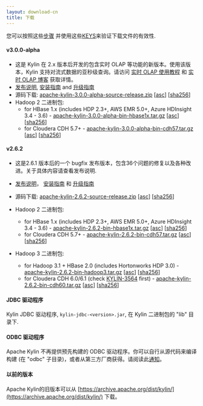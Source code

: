 ```yaml
---
layout: download-cn
title: 下载
---
```


您可以按照这些[步骤](https://www.apache.org/info/verification.html) 并使用这些[KEYS](https://www.apache.org/dist/kylin/KEYS)来验证下载文件的有效性.

#### v3.0.0-alpha
- 这是 Kylin 在 2.x 版本后开发的包含实时 OLAP 等功能的新版本。使用该版本，Kylin 支持对流式数据的亚秒级查询。请访问 [实时 OLAP 使用教程](/docs30/tutorial/realtime_olap.html) 和 [实时 OLAP 博客](/blog/2019/04/12/rt-streaming-design/) 获取详情。
- [发布说明](/docs30/release_notes.html), [安装指南](/docs30/install/index.html) and [升级指南](/docs30/howto/howto_upgrade.html)
- 源码下载: [apache-kylin-3.0.0-alpha-source-release.zip](https://www.apache.org/dyn/closer.cgi/kylin/apache-kylin-3.0.0-alpha/apache-kylin-3.0.0-alpha-source-release.zip) \[[asc](https://www.apache.org/dist/kylin/apache-kylin-3.0.0-alpha/apache-kylin-3.0.0-alpha-source-release.zip.asc)\] \[[sha256](https://www.apache.org/dist/kylin/apache-kylin-3.0.0-alpha/apache-kylin-3.0.0-alpha-source-release.zip.sha256)\]
- Hadoop 2 二进制包:
  - for HBase 1.x (includes HDP 2.3+, AWS EMR 5.0+, Azure HDInsight 3.4 - 3.6) - [apache-kylin-3.0.0-alpha-bin-hbase1x.tar.gz](https://www.apache.org/dyn/closer.cgi/kylin/apache-kylin-3.0.0-alpha/apache-kylin-3.0.0-alpha-bin-hbase1x.tar.gz) \[[asc](https://www.apache.org/dist/kylin/apache-kylin-3.0.0-alpha/apache-kylin-3.0.0-alpha-bin-hbase1x.tar.gz.asc)\] \[[sha256](https://www.apache.org/dist/kylin/apache-kylin-3.0.0-alpha/apache-kylin-3.0.0-alpha-bin-hbase1x.tar.gz.sha256)\]
  - for Cloudera CDH 5.7+ - [apache-kylin-3.0.0-alpha-bin-cdh57.tar.gz](https://www.apache.org/dyn/closer.cgi/kylin/apache-kylin-3.0.0-alpha/apache-kylin-3.0.0-alpha-bin-cdh57.tar.gz) \[[asc](https://www.apache.org/dist/kylin/apache-kylin-3.0.0-alpha/apache-kylin-3.0.0-alpha-bin-cdh57.tar.gz.asc)\] \[[sha256](https://www.apache.org/dist/kylin/apache-kylin-3.0.0-alpha/apache-kylin-3.0.0-alpha-bin-cdh57.tar.gz.sha256)\]

#### v2.6.2
- 这是2.6.1 版本后的一个 bugfix 发布版本，包含36个问题的修复以及各种改进。关于具体内容请查看发布说明.
- [发布说明](/docs/release_notes.html)， [安装指南](/docs/install/index.html) 和 [升级指南](/docs/howto/howto_upgrade.html)
- 源码下载: [apache-kylin-2.6.2-source-release.zip](https://www.apache.org/dyn/closer.cgi/kylin/apache-kylin-2.6.2/apache-kylin-2.6.2-source-release.zip) \[[asc](https://www.apache.org/dist/kylin/apache-kylin-2.6.2/apache-kylin-2.6.2-source-release.zip.asc)\] \[[sha256](https://www.apache.org/dist/kylin/apache-kylin-2.6.2/apache-kylin-2.6.2-source-release.zip.sha256)\]
- Hadoop 2 二进制包:
  - for HBase 1.x (includes HDP 2.3+, AWS EMR 5.0+, Azure HDInsight 3.4 - 3.6) - [apache-kylin-2.6.2-bin-hbase1x.tar.gz](https://www.apache.org/dyn/closer.cgi/kylin/apache-kylin-2.6.2/apache-kylin-2.6.2-bin-hbase1x.tar.gz) \[[asc](https://www.apache.org/dist/kylin/apache-kylin-2.6.1/apache-kylin-2.6.2-bin-hbase1x.tar.gz.asc)\] \[[sha256](https://www.apache.org/dist/kylin/apache-kylin-2.6.2/apache-kylin-2.6.2-bin-hbase1x.tar.gz.sha256)\]
  - for Cloudera CDH 5.7+ - [apache-kylin-2.6.2-bin-cdh57.tar.gz](https://www.apache.org/dyn/closer.cgi/kylin/apache-kylin-2.6.2/apache-kylin-2.6.2-bin-cdh57.tar.gz) \[[asc](https://www.apache.org/dist/kylin/apache-kylin-2.6.2/apache-kylin-2.6.2-bin-cdh57.tar.gz.asc)\] \[[sha256](https://www.apache.org/dist/kylin/apache-kylin-2.6.2/apache-kylin-2.6.2-bin-cdh57.tar.gz.sha256)\]

- Hadoop 3 二进制包:
  - for Hadoop 3.1 + HBase 2.0 (includes Hortonworks HDP 3.0) - [apache-kylin-2.6.2-bin-hadoop3.tar.gz](https://www.apache.org/dyn/closer.cgi/kylin/apache-kylin-2.6.2/apache-kylin-2.6.2-bin-hadoop3.tar.gz) \[[asc](https://www.apache.org/dist/kylin/apache-kylin-2.6.2/apache-kylin-2.6.2-bin-hadoop3.tar.gz.asc)\] \[[sha256](https://www.apache.org/dist/kylin/apache-kylin-2.6.2/apache-kylin-2.6.2-bin-hadoop3.tar.gz.sha256)\]
  - for Cloudera CDH 6.0/6.1 (check [KYLIN-3564](https://issues.apache.org/jira/browse/KYLIN-3564) first) - [apache-kylin-2.6.2-bin-cdh60.tar.gz](https://www.apache.org/dyn/closer.cgi/kylin/apache-kylin-2.6.2/apache-kylin-2.6.2-bin-cdh60.tar.gz) \[[asc](https://www.apache.org/dist/kylin/apache-kylin-2.6.2/apache-kylin-2.6.2-bin-cdh60.tar.gz.asc)\] \[[sha256](https://www.apache.org/dist/kylin/apache-kylin-2.6.2/apache-kylin-2.6.2-bin-cdh60.tar.gz.sha256)\]

#### JDBC 驱动程序

Kylin JDBC 驱动程序, `kylin-jdbc-<version>.jar`, 在 Kylin 二进制包的 "lib" 目录下.

#### ODBC 驱动程序

Apache Kylin 不再提供预先构建的 ODBC 驱动程序。你可以自行从源代码来编译构建 (在 "odbc" 子目录)，或者从第三方厂商获得。请阅读此[通知](http://apache-kylin.74782.x6.nabble.com/Kylin-ODBC-driver-is-removed-from-download-page-td12928.html)。

#### 以前的版本  
Apache Kylin的旧版本可以从 [https://archive.apache.org/dist/kylin/](https://archive.apache.org/dist/kylin/) 下载。
